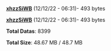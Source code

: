 [**xhzzSiWB**](/data/xhzzSiWB.txt) (12/12/22 - 06:31)- 493 bytes

[**xhzzSiWB**](/data/xhzzSiWB.txt) (12/12/22 - 06:31)- 493 bytes

**Total Datas**: 8399

**Total Size**: 48.67 MB / 48.7 MB
